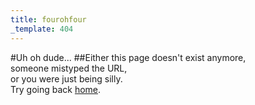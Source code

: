 ```yaml
---
title: fourohfour
_template: 404
---
```

#Uh oh dude...
##Either this page doesn't exist anymore,<br />someone mistyped the URL,<br />or you were just being silly.<br />Try going back [home](/).
